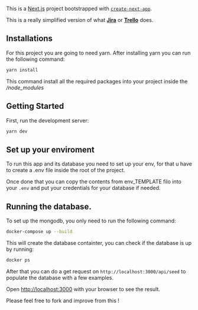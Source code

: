 This is a [Next.js](https://nextjs.org/) project bootstrapped with [`create-next-app`](https://github.com/vercel/next.js/tree/canary/packages/create-next-app).

This is a really simplified version of what [**Jira**](https://www.atlassian.com/es/software/jira) or [**Trello**](https://trello.com/) does.


## Installations

For this project you are going to need yarn.
After installing yarn you can run the following command:
```bash
yarn install
```
This command install all the required packages into your project inside the */node_modules*

## Getting Started

First, run the development server:

```bash
yarn dev
```


## Set up your enviroment
To run this app and its database you need to set up your env, for that u have to create a .env file inside the root of the project.

Once done that you can copy the contents from env_TEMPLATE filo into your `.env` and put your credentials for your database if needed.


## Running the database.
To set up the mongodb, you only need to run the following command:
```bash
docker-compose up --build
```
This will create the database containter, you can check if the database is up by running: 
```bash
docker ps
```

After that you can do a get request  on `http://localhost:3000/api/seed` to populate the database with a few examples.

Open [http://localhost:3000](http://localhost:3000) with your browser to see the result.


Please feel free to fork and improve from this !